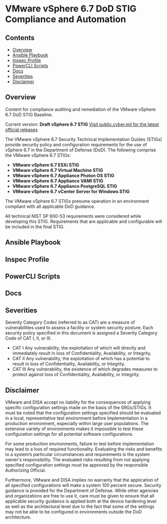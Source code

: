 # VMware vSphere 6.7 DoD STIG Compliance and Automation

## Contents
- [Overview](#overview)
- [Ansible Playbook](#ansible-playbook)
- [Inspec Profile](#inspec-profile)
- [PowerCLI Scripts](#powercli-scripts)
- [Docs](#docs)
- [Severities](#severties)
- [Disclaimer](#disclaimer)

## Overview
Content for compliance auditing and remediation of the VMware vSphere 6.7 DoD STIG Baseline.

Current version: **Draft vSphere 6.7 STIG**  [Visit public.cyber.mil for the latest official releases](https://public.cyber.mil/stigs/)

The VMware vSphere 6.7 Security Technical Implementation Guides (STIGs) provide security policy and configuration requirements for the use of vSphere 6.7 in the Department of Defense (DoD). The following comprise the VMware vSphere 6.7 STIGs:

- **VMware vSphere 6.7 ESXi STIG**
- **VMware vSphere 6.7 Virtual Machine STIG**
- **VMware vSphere 6.7 Appliance Photon OS STIG**
- **VMware vSphere 6.7 Appliance VAMI STIG**
- **VMware vSphere 6.7 Appliance PostgreSQL STIG**
- **VMware vSphere 6.7 vCenter Server for Windows STIG**

The VMware vSphere 6.7 STIGs presume operation in an environment compliant with all applicable DoD guidance.

All technical NIST SP 800-53 requirements were considered while developing this STIG. Requirements that are applicable and configurable will be included in the final STIG.

## Ansible Playbook

## Inspec Profile

## PowerCLI Scripts

## Docs

## Severities

Severity Category Codes (referred to as CAT) are a measure of vulnerabilities used to assess a facility or system security posture. Each security policy specified in this document is assigned a Severity Category Code of CAT I, II, or III.

- CAT I Any vulnerability, the exploitation of which will directly and immediately result in loss of Confidentiality, Availability, or Integrity.
- CAT II Any vulnerability, the exploitation of which has a potential to result in loss of Confidentiality, Availability, or Integrity.
- CAT III Any vulnerability, the existence of which degrades measures to protect against loss of Confidentiality, Availability, or Integrity.

## Disclaimer

VMware and DISA accept no liability for the consequences of applying specific configuration settings made on the basis of the SRGs/STIGs. It must be noted that the configuration settings specified should be evaluated in a local, representative test environment before implementation in a production environment, especially within large user populations. The extensive variety of environments makes it impossible to test these configuration settings for all potential software configurations.

For some production environments, failure to test before implementation may lead to a loss of required functionality. Evaluating the risks and benefits to a system’s particular circumstances and requirements is the system owner's responsibility. The evaluated risks resulting from not applying specified configuration settings must be approved by the responsible Authorizing Official.

Furthermore, VMware and DISA implies no warranty that the application of all specified configurations will make a system 100 percent secure. Security guidance is provided for the Department of Defense. While other agencies and organizations are free to use it, care must be given to ensure that all applicable security guidance is applied both at the device hardening level as well as the architectural level due to the fact that some of the settings may not be able to be configured in environments outside the DoD architecture.
